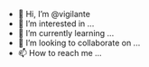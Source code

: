 - 👋 Hi, I’m @vigilante
- 👀 I’m interested in ...
- 🌱 I’m currently learning ...
- 💞️ I’m looking to collaborate on ...
- 📫 How to reach me ...

<!---
IamVigilante/IamVigilante is a ✨ special ✨ repository because its `README.md` (this file) appears on your GitHub profile.
You can click the Preview link to take a look at your changes.
--->
